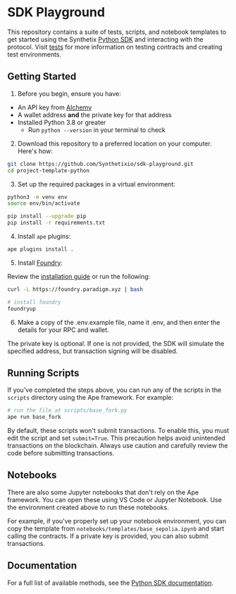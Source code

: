 # SDK Playground

This repository contains a suite of tests, scripts, and notebook templates to get started using the Synthetix [Python SDK](https://github.com/Synthetixio/python-sdk) and interacting with the protocol. Visit [tests](tests/README.md) for more information on testing contracts and creating test environments.

## Getting Started

1. Before you begin, ensure you have:
* An API key from [Alchemy](https://www.alchemy.com/)
* A wallet address **and** the private key for that address
* Installed Python 3.8 or greater
    * Run `python --version` in your terminal to check

2. Download this repository to a preferred location on your computer. Here's how:

```bash
git clone https://github.com/Synthetixio/sdk-playground.git
cd project-template-python
```

3. Set up the required packages in a virtual environment:

```bash
python3 -m venv env
source env/bin/activate

pip install --upgrade pip
pip install -r requirements.txt
```

4. Install `ape` plugins:
    
```bash
ape plugins install .
```

5. Install [Foundry](https://github.com/foundry-rs/foundry):

Review the [installation guide](https://book.getfoundry.sh/getting-started/installation) or run the following:
```bash
curl -L https://foundry.paradigm.xyz | bash

# install foundry
foundryup
```

6. Make a copy of the .env.example file, name it .env, and then enter the details for your RPC and wallet.


The private key is optional. If one is not provided, the SDK will simulate the specified address, but transaction signing will be disabled.


## Running Scripts

If you've completed the steps above, you can run any of the scripts in the `scripts` directory using the Ape framework. For example:

```bash
# run the file at scripts/base_fork.py
ape run base_fork
```

By default, these scripts won't submit transactions. To enable this, you must edit the script and set `submit=True`. This precaution helps avoid unintended transactions on the blockchain.
Always use caution and carefully review the code before submitting transactions.

## Notebooks

There are also some Jupyter notebooks that don't rely on the Ape framework. You can open these using VS Code or Jupyter Notebook. Use the environment created above to run these notebooks.

For example, if you've properly set up your notebook environment, you can copy the template from `notebooks/templates/base_sepolia.ipynb` and start calling the contracts. If a private key is provided, you can also submit transactions.

## Documentation

For a full list of available methods, see the [Python SDK documentation](https://synthetixio.github.io/python-sdk/).